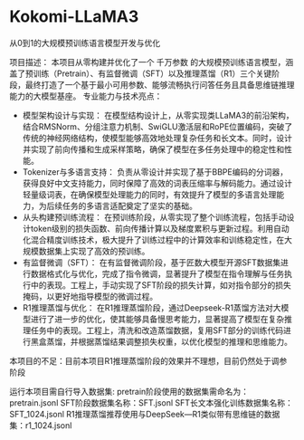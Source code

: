 # Kokomi-LLaMA3
从0到1的大规模预训练语言模型开发与优化

项目描述：
本项目从零构建并优化了一个 千万参数 的大规模预训练语言模型，涵盖了预训练（Pretrain）、有监督微调（SFT）以及推理蒸馏（R1）三个关键阶段，最终打造了一个基于最小可用参数、能够流畅执行问答任务且具备思维链推理能力的大模型基座。
专业能力与技术亮点：
- 模型架构设计与实现：
在模型结构设计上，从零实现类LLaMA3的前沿架构，结合RMSNorm、分组注意力机制、SwiGLU激活层和RoPE位置编码，突破了传统的神经网络结构，使模型能够高效地处理复杂任务和长文本。同时，设计并实现了前向传播和生成采样策略，确保了模型在多任务处理中的稳定性和性能。
- Tokenizer与多语言支持：
负责从零设计并实现了基于BBPE编码的分词器，获得良好中文支持能力，同时保障了高效的词表压缩率与解码能力。通过设计轻量级词表，在确保模型处理能力的同时，有效提升了模型的多语言处理能力，为后续任务的多语言适配奠定了坚实的基础。
- 从头构建预训练流程：
在预训练阶段，从零实现了整个训练流程，包括手动设计token级别的损失函数、前向传播计算以及梯度累积与更新过程。利用自动化混合精度训练技术，极大提升了训练过程中的计算效率和训练稳定性，在大规模数据集上实现了高效的预训练。
- 有监督微调（SFT）：
在有监督微调阶段，基于匠数大模型开源SFT数据集进行数据格式化与优化，完成了指令微调，显著提升了模型在指令理解与任务执行中的表现。工程上，手动实现了SFT阶段的损失计算，如对指令部分的损失掩码，以更好地指导模型的微调过程。
- R1推理蒸馏与优化：
在R1推理蒸馏阶段，通过Deepseek-R1蒸馏方法对大模型进行了进一步的优化，使其能够具备慢思考能力，显著提高了模型在复杂推理任务中的表现。工程上，清洗和改造蒸馏数据，复用SFT部分的训练代码进行黑盒蒸馏，并根据蒸馏结果调整损失权重，以优化模型的推理和思维能力。

本项目的不足：目前本项目R1推理蒸馏阶段的效果并不理想，目前仍然处于调参阶段

运行本项目需自行导入数据集:
  pretrain阶段使用的数据集需命名为：pretrain.jsonl
  SFT阶段数据集名称：SFT.jsonl
  SFT长文本强化训练数据集名称：SFT_1024.jsonl
  R1推理蒸馏推荐使用与DeepSeek—R1类似带有思维链的数据集：r1_1024.jsonl
